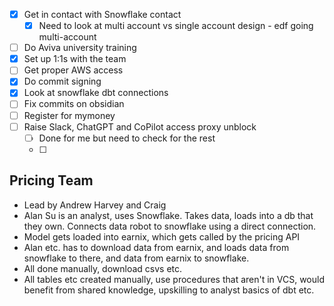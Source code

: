 - [x] Get in contact with Snowflake contact 
	- [x] Need to look at multi account vs single account design -  edf going multi-account
- [ ] Do Aviva university training
- [x] Set up 1:1s with the team
- [ ] Get proper AWS access
- [x] Do commit signing
- [x] Look at snowflake dbt connections
- [ ] Fix commits on obsidian
- [ ] Register for mymoney
- [ ] Raise Slack, ChatGPT and CoPilot access proxy unblock
	- [ ] Done for me but need to check for the rest
	- [ ] 

## Pricing Team
- Lead by Andrew Harvey and Craig
- Alan Su is an analyst, uses Snowflake. Takes data, loads into a db that they own. Connects data robot to snowflake using a direct connection.
- Model gets loaded into earnix, which gets called by the pricing API
- Alan etc. has to download data from earnix, and loads data from snowflake to there, and data from earnix to snowflake. 
- All done manually, download csvs etc. 
- All tables etc created manually, use procedures that aren't in VCS, would benefit from shared knowledge, upskilling to analyst basics of dbt etc. 


